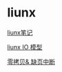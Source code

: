 # liunx

[liunx笔记](/docs/liunx/liunx.md)

[liunx IO 模型](/docs/liunx/liunx_IO.md)

[零拷贝& 缺页中断](/docs/liunx/zcopy.md)

